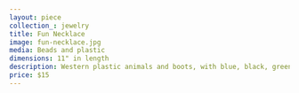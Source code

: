 ```yaml
---
layout: piece
collection_: jewelry
title: Fun Necklace
image: fun-necklace.jpg
media: Beads and plastic
dimensions: 11" in length
description: Western plastic animals and boots, with blue, black, green, purple and red  colored beads, plus wire wrapped pendant with cowboy hat and beaded clasp.
price: $15
---
```

